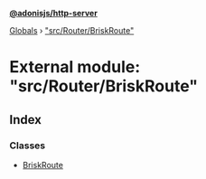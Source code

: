 **[@adonisjs/http-server](../README.md)**

[Globals](../README.md) › ["src/Router/BriskRoute"](_src_router_briskroute_.md)

# External module: "src/Router/BriskRoute"

## Index

### Classes

* [BriskRoute](../classes/_src_router_briskroute_.briskroute.md)